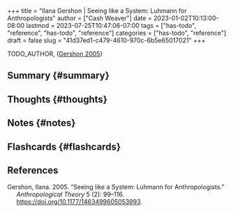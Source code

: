 +++
title = "Ilana Gershon | Seeing like a System: Luhmann for Anthropologists"
author = ["Cash Weaver"]
date = 2023-01-02T10:13:00-08:00
lastmod = 2023-07-25T10:47:06-07:00
tags = ["has-todo", "reference", "has-todo", "reference"]
categories = ["has-todo", "reference"]
draft = false
slug = "41d37ed1-c479-4610-970c-6b5e65017021"
+++

TODO_AUTHOR, (<a href="#citeproc_bib_item_1">Gershon 2005</a>)


## Summary {#summary}


## Thoughts {#thoughts}


## Notes {#notes}


## Flashcards {#flashcards}

## References

<style>.csl-entry{text-indent: -1.5em; margin-left: 1.5em;}</style><div class="csl-bib-body">
  <div class="csl-entry"><a id="citeproc_bib_item_1"></a>Gershon, Ilana. 2005. “Seeing like a System: Luhmann for Anthropologists.” <i>Anthropological Theory</i> 5 (2): 99–116. <a href="https://doi.org/10.1177/1463499605053993">https://doi.org/10.1177/1463499605053993</a>.</div>
</div>

